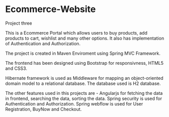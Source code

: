 # Ecommerce-Website
Project three

This is a Ecommerce Portal which allows users to buy products, add products to cart, wishlist and many other options. 
It also has implementation of Authentication and Authorization.

The project is created in Maven Enviroment using Spring MVC Framework.

The frontend has been designed using Bootstrap for responsivness, HTML5 and CSS3.

Hibernate framework is used as Middleware for mapping an object-oriented domain model to a relational database. The database used is H2 database.

The other features used in this projects are - 
Angularjs for fetching the data in frontend, searching the data, sorting the data.
Spring security is used for Authentication and Authorization.
Spring webflow is used for User Registration, BuyNow and Checkout.



